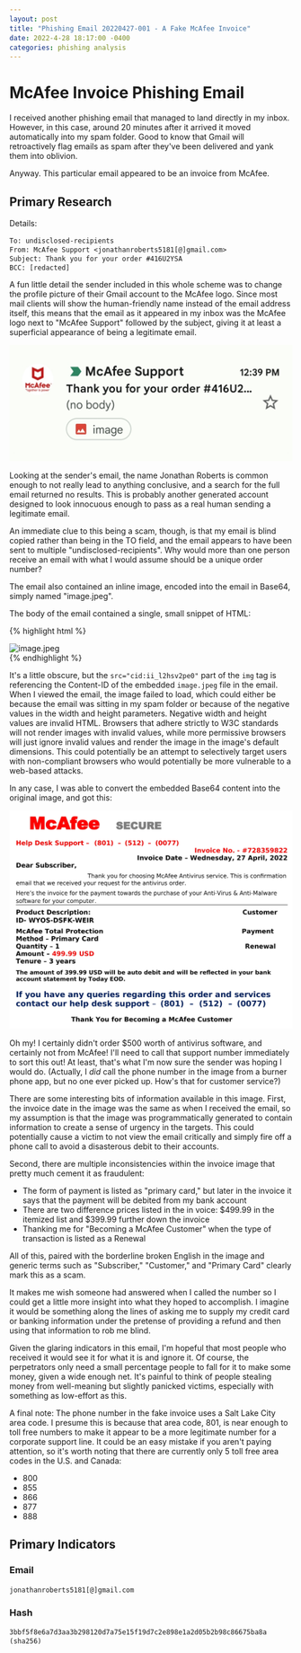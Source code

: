 ```yaml
---
layout: post
title: "Phishing Email 20220427-001 - A Fake McAfee Invoice"
date: 2022-4-28 18:17:00 -0400
categories: phishing analysis
---
```


# McAfee Invoice Phishing Email

I received another phishing email that managed to land directly in my inbox. However, in this case, around 20 minutes after it arrived it moved automatically into my spam folder. Good to know that Gmail will retroactively flag emails as spam after they've been delivered and yank them into oblivion.

Anyway. This particular email appeared to be an invoice from McAfee.

## Primary Research

Details:

```
To: undisclosed-recipients
From: McAfee Support <jonathanroberts5181[@]gmail.com>
Subject: Thank you for your order #416U2YSA
BCC: [redacted]
```

A fun little detail the sender included in this whole scheme was to change the profile picture of their Gmail account to the McAfee logo. Since most mail clients will show the human-friendly name instead of the email address itself, this means that the email as it appeared in my inbox was the McAfee logo next to "McAfee Support" followed by the subject, giving it at least a superficial appearance of being a legitimate email.

![Inbox Screenshot](/assets/images/20220427-001-02.jpg)

Looking at the sender's email, the name Jonathan Roberts is common enough to not really lead to anything conclusive, and a search for the full email returned no results. This is probably another generated account designed to look innocuous enough to pass as a real human sending a legitimate email. 

An immediate clue to this being a scam, though, is that my email is blind copied rather than being in the TO field, and the email appears to have been sent to multiple "undisclosed-recipients". Why would more than one person receive an email with what I would assume should be a unique order number?

The email also contained an inline image, encoded into the email in Base64, simply named "image.jpeg".

The body of the email contained a single, small snippet of HTML:

{% highlight html %}
<div dir="ltr"><img src="cid:ii_l2hsv2pe0" alt="image.jpeg" width="-27" height="-21"></div>
{% endhighlight %}

It's a little obscure, but the `src="cid:ii_l2hsv2pe0"` part of the `img` tag is referencing the Content-ID of the embedded `image.jpeg` file in the email. When I viewed the email, the image failed to load, which could either be because the email was sitting in my spam folder or because of the negative values in the width and height parameters. Negative width and height values are invalid HTML. Browsers that adhere strictly to W3C standards will not render images with invalid values, while more permissive browsers will just ignore invalid values and render the image in the image's default dimensions. This could potentially be an attempt to selectively target users with non-compliant browsers who would potentially be more vulnerable to a web-based attacks.

In any case, I was able to convert the embedded Base64 content into the original image, and got this:

![Fake McAfee Invoice](/assets/images/20220427-001-01.png)

Oh my! I certainly didn't order $500 worth of antivirus software, and certainly not from McAfee! I'll need to call that support number immediately to sort this out! At least, that's what I'm now sure the sender was hoping I would do. (Actually, I *did* call the phone number in the image from a burner phone app, but no one ever picked up. How's that for customer service?)

There are some interesting bits of information available in this image. First, the invoice date in the image was the same as when I received the email, so my assumption is that the image was programmatically generated to contain information to create a sense of urgency in the targets. This could potentially cause a victim to not view the email critically and simply fire off a phone call to avoid a disasterous debit to their accounts.

Second, there are multiple inconsistencies within the invoice image that pretty much cement it as fraudulent:
- The form of payment is listed as "primary card," but later in the invoice it says that the payment will be debited from my bank account
- There are two difference prices listed in the in voice: $499.99 in the itemized list and $399.99 further down the invoice
- Thanking me for "Becoming a McAfee Customer" when the type of transaction is listed as a Renewal

All of this, paired with the borderline broken English in the image and generic terms such as "Subscriber," "Customer," and "Primary Card" clearly mark this as a scam.

It makes me wish someone had answered when I called the number so I could get a little more insight into what they hoped to accomplish. I imagine it would be something along the lines of asking me to supply my credit card or banking information under the pretense of providing a refund and then using that information to rob me blind. 

Given the glaring indicators in this email, I'm hopeful that most people who received it would see it for what it is and ignore it. Of course, the perpetrators only need a small percentage people to fall for it to make some money, given a wide enough net. It's painful to think of people stealing money from well-meaning but slightly panicked victims, especially with something as low-effort as this.

A final note: The phone number in the fake invoice uses a Salt Lake City area code. I presume this is because that area code, 801, is near enough to toll free numbers to make it appear to be a more legitimate number for a corporate support line. It could be an easy mistake if you aren't paying attention, so it's worth noting that there are currently only 5 toll free area codes in the U.S. and Canada:
- 800
- 855
- 866
- 877
- 888

## Primary Indicators

### Email

```
jonathanroberts5181[@]gmail.com
```

### Hash
```
3bbf5f8e6a7d3aa3b298120d7a75e15f19d7c2e898e1a2d05b2b98c86675ba8a (sha256)
```
